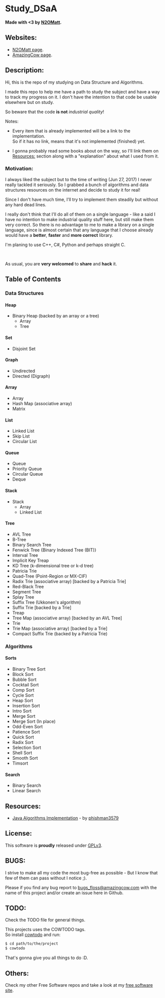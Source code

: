 # Study_DSaA

**Made with <3 by [N2OMatt](http://www.n2omatt.com).**


<!-- ####################################################################### -->
<!-- Websites ############################################################## -->
<!-- ####################################################################### -->

## Websites:

* [N2OMatt page](http://www.n2omatt.com).
* [AmazingCow page](http://www.amazingcow.com).


<!-- ####################################################################### -->
<!-- Description ########################################################### -->
<!-- ####################################################################### -->

## Description:

Hi, this is the repo of my studying on Data Structure and Algorithms.

I made this repo to help me have a path to study the subject and have a way 
to track my progress on it. I don't have the intention to that code be usable
elsewhere but on study.

So beware that the code **is not** _industrial quality_!

Notes:

* Every item that is already implemented will be a link to the implementation.   
  So if it has no link, means that it's not implemented (finished) yet.

* I gonna probably read some books about on the way, so I'll link them on 
  [Resources:](#Resources:) section along with a "explanation" about what I used
  from it.



### Motivation:

I always liked the subject but to the time of writing (Jun 27, 2017) I never
really tackled it seriously. So I grabbed a bunch of algorithms and data structures
resources on the internet and decide to study it for real!

Since I don't have much time, I'll try to implement them steadily but without 
any hard dead lines.

I really don't think that I'll do all of them on a single language - like a said
I have no intention to make industrial quality stuff here, but still make them 
very correct. So there is no advantage to me to make a library on a single language,
since is almost certain that any language that I choose already would have a **better**,
**faster** and **more correct** library.

I'm planing to use C++, C#, Python and perhaps straight C.


<br>

As usual, you are **very welcomed** to **share** and **hack** it.


## Table of Contents

### Data Structures

#### Heap
* Binary Heap (backed by an array or a tree)
  * Array
  * Tree

#### Set
* Disjoint Set

#### Graph
* Undirected
* Directed (Digraph)

#### Array
* Array 
* Hash Map (associative array)
* Matrix

#### List 
* Linked List
* Skip List
* Circular List

#### Queue
* Queue 
* Priority Queue
* Circular Queue
* Deque

#### Stack
* Stack 
  * Array
  * Linked List

#### Tree
* AVL Tree
* B-Tree
* Binary Search Tree
* Fenwick Tree {Binary Indexed Tree (BIT)}
* Interval Tree
* Implicit Key Treap
* KD Tree (k-dimensional tree or k-d tree)
* Patricia Trie
* Quad-Tree (Point-Region or MX-CIF)
* Radix Trie (associative array) [backed by a Patricia Trie]
* Red-Black Tree
* Segment Tree
* Splay Tree
* Suffix Tree (Ukkonen's algorithm)
* Suffix Trie [backed by a Trie]
* Treap
* Tree Map (associative array) [backed by an AVL Tree]
* Trie
* Trie Map (associative array) [backed by a Trie]
* Compact Suffix Trie (backed by a Patricia Trie)


### Algorithms

#### Sorts

* Binary Tree Sort
* Block Sort
* Bubble Sort
* Cocktail Sort
* Comp Sort
* Cycle Sort
* Heap Sort
* Insertion Sort
* Intro Sort
* Merge Sort
* Merge Sort (In place)
* Odd-Even Sort
* Patience Sort
* Quick Sort
* Radix Sort
* Selection Sort
* Shell Sort
* Smooth Sort
* Timsort

#### Search

* Binary Search
* Linear Search


<!-- ####################################################################### -->
<!-- Resources ############################################################# -->
<!-- ####################################################################### -->

## Resources:

* [Java Algorithms Implementation](https://github.com/phishman3579/java-algorithms-implementation#data-structures) - by [phishman3579](https://github.com/phishman3579)


<!-- ####################################################################### -->
<!-- License ############################################################### -->
<!-- ####################################################################### -->

## License:

This software is **proudly** released under [GPLv3](https://www.gnu.org/licenses/gpl-3.0.en.html).



<!-- ####################################################################### -->
<!-- BUGS ################################################################## -->
<!-- ####################################################################### -->

## BUGS:

I strive to make all my code the most bug-free as possible - But I know 
that few of them can pass without I notice ;).

Please if you find any bug report to [bugs_floss@amazingcow.com]() 
with the name of this project and/or create an issue here in Github.



<!-- ####################################################################### -->
<!-- TODO ################################################################## -->
<!-- ####################################################################### -->

## TODO:

Check the TODO file for general things.

This projects uses the COWTODO tags.   
So install [cowtodo](http://www.github.com/AmazingCow-Tools/COWTODO) and run:

``` bash
$ cd path/to/the/project
$ cowtodo 
```

That's gonna give you all things to do :D.



<!-- ####################################################################### -->
<!-- Others ################################################################ -->
<!-- ####################################################################### -->

## Others:

Check my other Free Software repos and take a look at my 
[free software site](http://www.amazingcow.com).
